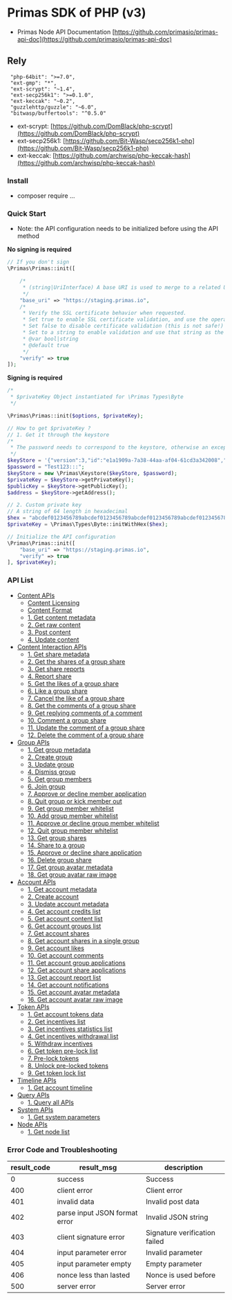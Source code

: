 # Primas SDK of PHP (v3)

* Primas Node API Documentation [https://github.com/primasio/primas-api-doc](https://github.com/primasio/primas-api-doc)

## Rely

```
 "php-64bit": ">=7.0",
 "ext-gmp": "*",
 "ext-scrypt": "~1.4",
 "ext-secp256k1": ">=0.1.0",
 "ext-keccak": "~0.2",
 "guzzlehttp/guzzle": "~6.0",
 "bitwasp/buffertools": "^0.5.0"
```

* ext-scrypt: [https://github.com/DomBlack/php-scrypt](https://github.com/DomBlack/php-scrypt)
* ext-secp256k1: [https://github.com/Bit-Wasp/secp256k1-php](https://github.com/Bit-Wasp/secp256k1-php)
* ext-keccak: [https://github.com/archwisp/php-keccak-hash](https://github.com/archwisp/php-keccak-hash)

### Install

* composer require ...

### Quick Start
* Note: the API configuration needs to be initialized before using the API method

**No signing is required**
```php
// If you don't sign
\Primas\Primas::init([

    /*
     * (string|UriInterface) A base URI is used to merge to a related URI, either a string or an instance of a UriInterface, and when the associated URI is provided, it is merged to the base URI
     */
    "base_uri" => "https://staging.primas.io",
    /*
     * Verify the SSL certificate behavior when requested.
     * Set true to enable SSL certificate validation, and use the operating system-provided CA package by default.
     * Set false to disable certificate validation (this is not safe!) .
     * Set to a string to enable validation and use that string as the path to the custom certificate CA package.
     * @var bool|string
     * @default true
     */
    "verify" => true
]);
```
**Signing is required**
```php
/*
 * $privateKey Object instantiated for \Primas Types\Byte
 */

\Primas\Primas::init($options, $privateKey);

// How to get $privateKey ?
// 1. Get it through the keystore
/*
 * The password needs to correspond to the keystore, otherwise an exception will be thrown
 */
$keyStore = '{"version":3,"id":"e1a1909a-7a38-44aa-af04-61cd3a342008","address":"d75407ad8cabeeebfed78c4f3794208b3339fbf4","Crypto":{"ciphertext":"bcf8d3037432f731d3dbb0fde1b32be47faa202936c303ece7f53890a79f49d2","cipherparams":{"iv":"e28edaeff90032f24481c6117e593e01"},"cipher":"aes-128-ctr","kdf":"scrypt","kdfparams":{"dklen":32,"salt":"7d7c824367d7f6607128c721d6e1729abf706a3165384bbfc2aae80510ec0ce2","n":1024,"r":8,"p":1},"mac":"52f98caaa4959448ec612e4314146b6a2d5022d5394b77e31f5a79780079c22f"}}';
$password = "Test123:::";
$keyStore = new \Primas\Keystore($keyStore, $password);
$privateKey = $keyStore->getPrivateKey();
$publicKey = $keyStore->getPublicKey();
$address = $keyStore->getAddress();

// 2. Custom private key
// A string of 64 length in hexadecimal
$hex = "abcdef0123456789abcdef0123456789abcdef0123456789abcdef0123456789";
$privateKey = \Primas\Types\Byte::initWithHex($hex);

// Initialize the API configuration
\Primas\Primas::init([
    "base_uri" => "https://staging.primas.io",
    "verify" => true
], $privateKey);
```

### API List

- [Content APIs](./docs/content.md#content-apis)
  * [Content Licensing](./docs/content.md#content-licensing)
  * [Content Format](./docs/content.md#content-format)
  * [1. Get content metadata](./docs/content.md#1-get-content-metadata)
  * [2. Get raw content](./docs/content.md#2-get-raw-content)
  * [3. Post content](./docs/content.md#3-post-content)
  * [4. Update content](./docs/content.md#4-update-content)
- [Content Interaction APIs](./docs/content-interaction.md#content-interaction-apis)
  * [1. Get share metadata](./docs/content-interaction.md#1-get-share-metadata)
  * [2. Get the shares of a group share](./docs/content-interaction.md#2-get-the-shares-of-a-group-share)
  * [3. Get share reports](./docs/content-interaction.md#3-get-share-reports)
  * [4. Report share](./docs/content-interaction.md#4-report-share)
  * [5. Get the likes of a group share](./docs/content-interaction.md#5-get-the-likes-of-a-group-share)
  * [6. Like a group share](./docs/content-interaction.md#6-like-a-group-share)
  * [7. Cancel the like of a group share](./docs/content-interaction.md#7-cancel-the-like-of-a-group-share)
  * [8. Get the comments of a group share](./docs/content-interaction.md#8-get-the-comments-of-a-group-share)
  * [9. Get replying comments of a comment](./docs/content-interaction.md#9-get-replying-comments-of-a-comment)
  * [10. Comment a group share](./docs/content-interaction.md#10-comment-a-group-share)
  * [11. Update the comment of a group share](./docs/content-interaction.md#11-update-the-comment-of-a-group-share)
  * [12. Delete the comment of a group share](./docs/content-interaction.md#12-delete-the-comment-of-a-group-share)
- [Group APIs](./docs/group.md#group-apis)
  * [1. Get group metadata](./docs/group.md#1-get-group-metadata)
  * [2. Create group](./docs/group.md#2-create-group)
  * [3. Update group](./docs/group.md#3-update-group)
  * [4. Dismiss group](./docs/group.md#4-dismiss-group)
  * [5. Get group members](./docs/group.md#5-get-group-members)
  * [6. Join group](./docs/group.md#6-join-group)
  * [7. Approve or decline member application](./docs/group.md#7-approve-or-decline-member-application)
  * [8. Quit group or kick member out](./docs/group.md#8-quit-group-or-kick-member-out)
  * [9. Get group member whitelist](./docs/group.md#9-get-group-member-whitelist)
  * [10. Add group member whitelist](./docs/group.md#10-add-group-member-whitelist)
  * [11. Approve or decline group member whitelist](./docs/group.md#11-approve-or-decline-group-member-whitelist)
  * [12. Quit group member whitelist](./docs/group.md#12-quit-group-member-whitelist)
  * [13. Get group shares](./docs/group.md#13-get-group-shares)
  * [14. Share to a group](./docs/group.md#14-share-to-a-group)
  * [15. Approve or decline share application](./docs/group.md#15-approve-or-decline-share-application)
  * [16. Delete group share](./docs/group.md#16-delete-group-share)
  * [17. Get group avatar metadata](./docs/group.md#17-get-group-avatar-metadata)
  * [18. Get group avatar raw image](./docs/group.md#18-get-group-avatar-raw-image)
- [Account APIs](./docs/account.md#account-apis)
  * [1. Get account metadata](./docs/account.md#1-get-account-metadata)
  * [2. Create account](./docs/account.md#2-create-account)
  * [3. Update account metadata](./docs/account.md#3-update-account-metadata)
  * [4. Get account credits list](./docs/account.md#4-get-account-credits-list)
  * [5. Get account content list](./docs/account.md#5-get-account-content-list)
  * [6. Get account groups list](./docs/account.md#6-get-account-groups-list)
  * [7. Get account shares](./docs/account.md#7-get-account-shares)
  * [8. Get account shares in a single group](./docs/account.md#8-get-account-shares-in-a-single-group)
  * [9. Get account likes](./docs/account.md#9-get-account-likes)
  * [10. Get account comments](./docs/account.md#10-get-account-comments)
  * [11. Get account group applications](./docs/account.md#11-get-account-group-applications)
  * [12. Get account share applications](./docs/account.md#12-get-account-share-applications)
  * [13. Get account report list](./docs/account.md#13-get-account-report-list)
  * [14. Get account notifications](./docs/account.md#14-get-account-notifications)
  * [15. Get account avatar metadata](./docs/account.md#15-get-account-avatar-metadata)
  * [16. Get account avatar raw image](./docs/account.md#16-get-account-avatar-raw-image)
- [Token APIs](./docs/token.md#token-apis)
  * [1. Get account tokens data](./docs/token.md#1-get-account-tokens-data)
  * [2. Get incentives list](./docs/token.md#2-get-incentives-list)
  * [3. Get incentives statistics list](./docs/token.md#3-get-incentives-statistics-list)
  * [4. Get incentives withdrawal list](./docs/token.md#4-get-incentives-withdrawal-list)
  * [5. Withdraw incentives](./docs/token.md#5-withdraw-incentives)
  * [6. Get token pre-lock list](./docs/token.md#6-get-token-pre-lock-list)
  * [7. Pre-lock tokens](./docs/token.md#7-pre-lock-tokens)
  * [8. Unlock pre-locked tokens](./docs/token.md#8-unlock-pre-locked-tokens)
  * [9. Get token lock list](./docs/token.md#9-get-token-lock-list)
- [Timeline APIs](./docs/timeline.md#timeline-apis)
  * [1. Get account timeline](./docs/timeline.md#1-get-account-timeline)
- [Query APIs](./docs/query.md#query-apis)
  * [1. Query all APIs](./docs/query.md#1-query-all-apis)
- [System APIs](./docs/system.md#system-apis)
  * [1. Get system parameters](./docs/system.md#1-get-system-parameters)
- [Node APIs](./docs/node.md#node-apis)
  * [1. Get node list](./docs/node.md#1-get-node-list)

### Error Code and Troubleshooting

| result_code	| result_msg | description |
| ------------ | ------------- | ------------- |
| 0	| success | Success|
| 400 | client error | Client error|
| 401	| invalid data | Invalid post data |
| 402 | parse input JSON format error | Invalid JSON string |
| 403 | client signature error | Signature verification failed |
| 404	| input parameter error | Invalid parameter |
| 405	| input parameter empty | Empty parameter |
| 406	| nonce less than lasted | Nonce is used before |
| 500	| server error | Server error |